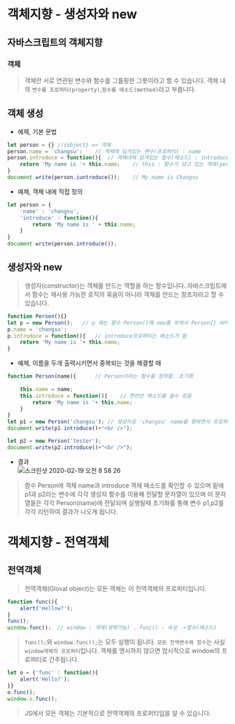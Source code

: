 # 객체지향 - 생성자와 new
## 자바스크립트의 객체지향
### 객체 
> 객체란 서로 연관된 변수와 함수를 그룹핑한 그릇이라고 할 수 있습니다. 객체 내의 `변수를 프로퍼티(property)`,`함수를 메소드(method)`라고 부릅니다.

## 객체 생성
- 예제, 기본 문법
```js
let person = {} //{object} => 객체
person.name = 'changsu';    // 객체에 담겨있는 변수(프로퍼티) : name
person.introduce = function(){  // 객체내에 담겨있는 함수(메소드) : introduce
    return 'My name is '+ this.name;    // this : 함수가 담고 있는 객체(person)를 가르킴
}
document.write(person.iuntroduce());    // My name is Changsu
```

- 예제, 객체 내에 직접 정의
```js
let person = {
    'name' : 'changsu',
    'introduce' : function(){
        return 'My name is ' + this.name;
    }
}
document.write(person.introduce());
```

## 생성자와 new
> 생성자(constructor)는 객체를 만드는 역할을 하는 함수입니다. 자바스크립트에서 함수는 재사용 가능한 로직의 묶음이 아니라 객체를 만드는 창조자라고 할 수 있습니다.

```js
function Person(){}
let p = new Person();   // p 에는 함수 Person()에 new를 부쳐서 Person{} 비어있는 객체를 생성
p.name = 'changsu';
p.introduce = function(){   // introduce프로퍼티는 메소드가 됨
    return 'My name is '+ this.name;
}
```

- 예제, 이름을 두개 출력시키면서 중복되는 것을 해결할 때
```js
function Person(name){      // Person이라는 함수를 정의함. 초기화
    
    this.name = name;
    this.introduce = function(){    // 한번만 메소드를 쓸수 있음
        return 'My name is '+ this.name;
    }
}
let p1 = new Person('changsu'); // 생성자로 'changsu' name을 향하면서 프로퍼티가 됨, 위 코드를 통해 p1변수에 담기게 됨
document.write(p1.introduce()+"<br />");

let p2 = new Person('tester');
document.write(p2.introduce()+"<br />");
```

- 결과  
![스크린샷 2020-02-19 오전 8 58 26](https://user-images.githubusercontent.com/29330085/74788771-09ea3d80-52f6-11ea-98d9-744a313b282c.png)  

> 함수 Person에 객체 name과 introduce 객체 메소드를 확인할 수 있으며 밑에 p1과 p2라는 변수에 각각 생성자 함수를 이용해 전달할 문자열이 있으며 이 문자열들은 각각 Person(name)에 전달되며 실행될때 초기화를 통해 변수 p1,p2를 각각 리턴하여 결과가 나오게 됩니다.


# 객체지향 - 전역객체
## 전역객체
> 전역객체(Gloval object)는 모든 객체는 이 전역객체의 프로퍼티입니다.

```js
function func(){
    alert('Hellow?');
}
func();
window.func();  // window : 객체(생략가능) . func() : 속성 ->함수(메소드)
```
> `func();`와 `window.func();`는 모두 실행이 됩니다. `모든 전역변수와 함수`는 사실 `window객체의 프로퍼티`입니다. 객체를 명시하지 않으면 암시적으로 window의 프로퍼티로 간주됩니다.

```js
let o = {'func' : function(){
    alert('Hello?');
}}
o.func();
window.o.func();
```
> JS에서 모든 객체는 기본적으로 전역객체의 프로퍼티임을 알 수 있습니다.